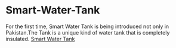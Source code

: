 # Smart-Water-Tank
For the first time, Smart Water Tank is being introduced not only in Pakistan.The Tank is a unique kind of water tank that is completely insulated.
<a href=" https://thermoinsulations.com/">Smart Water Tank<a/>
